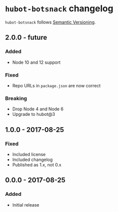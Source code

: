 # `hubot-botsnack` changelog

`hubot-botsnack` follows [Semantic Versioning][1].

 [1]: https://semver.org/

## 2.0.0 - future

### Added

* Node 10 and 12 support

### Fixed

* Repo URLs in `package.json` are now correct

### Breaking

* Drop Node 4 and Node 6
* Upgrade to hubot@3

## 1.0.0 - 2017-08-25

### Fixed

* Included license
* Included changelog
* Published as 1.x, not 0.x

## 0.0.0 - 2017-08-25

### Added

* Initial release
